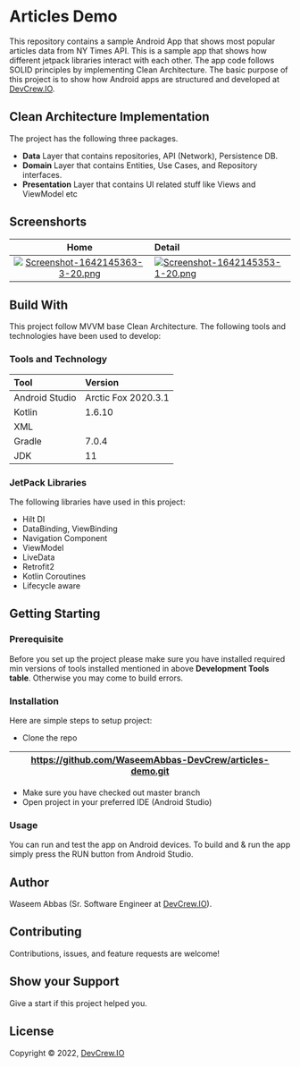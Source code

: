 # Articles Demo
This repository contains a sample Android App that shows most popular articles data from NY Times API. This is a sample app that shows how different jetpack libraries interact with each other. The app code follows SOLID principles by implementing Clean Architecture. The basic purpose of this project is to show how Android apps are structured and developed at [DevCrew.IO](https://devcrew.io/).

## Clean Architecture Implementation 
The project has the following three packages.
- **Data**
Layer that contains repositories, API (Network), Persistence DB.
- **Domain**
Layer that  contains Entities, Use Cases, and Repository interfaces.
- **Presentation**
Layer that contains UI related stuff like Views and ViewModel etc

## Screenshorts

Home                       |  Detail                    
:-------------------------:|:-------------------------
[![Screenshot-1642145363-3-20.png](https://i.postimg.cc/W4GNvLRB/Screenshot-1642145363-3-20.png)](https://postimg.cc/t1gQ3c4k) | [![Screenshot-1642145353-1-20.png](https://i.postimg.cc/7hfrbjcY/Screenshot-1642145353-1-20.png)](https://postimg.cc/ctybbk0V)
## Build With
This project follow MVVM base Clean Architecture. The following tools and technologies have been used to develop:

### Tools and Technology

|**Tool**|**Version**|
| :- | :- |
|Android Studio|Arctic Fox 2020.3.1|
|Kotlin|1.6.10|
|XML||
|Gradle|7.0.4|
|JDK|11|

### JetPack Libraries
The following libraries have used in this project:
- Hilt DI
- DataBinding, ViewBinding
- Navigation Component
- ViewModel
- LiveData
- Retrofit2
- Kotlin Coroutines
- Lifecycle aware 

## Getting Starting

### Prerequisite
Before you set up the project please make sure you have installed required min versions of tools installed mentioned in above **Development Tools table**. Otherwise you may come to build errors.

### Installation
Here are simple steps to setup project:

- Clone the repo

|https://github.com/WaseemAbbas-DevCrew/articles-demo.git|
| - |
- Make sure you have checked out master branch
- Open project in your preferred IDE (Android Studio)

### Usage
You can run and test the app on Android devices. To build and & run the app simply press the RUN button from Android Studio.

## Author
Waseem Abbas (Sr. Software Engineer at [DevCrew.IO](https://devcrew.io/)).

## Contributing
Contributions, issues, and feature requests are welcome!

## Show your Support
Give a start if this project helped you.

## License
Copyright © 2022, [DevCrew.IO](https://devcrew.io/)
